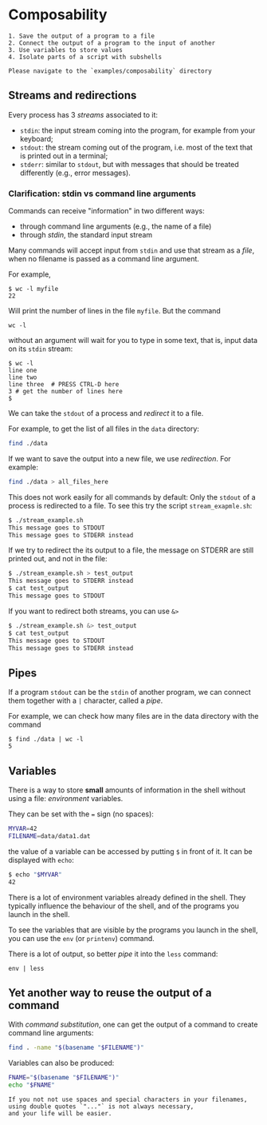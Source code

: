 # Composability

```{objectives}
1. Save the output of a program to a file 
2. Connect the output of a program to the input of another
3. Use variables to store values
4. Isolate parts of a script with subshells
```

```{admonition} To follow along
Please navigate to the `examples/composability` directory
```

## Streams and redirections
Every process has 3 *streams* associated to it:
- `stdin`: the input stream coming into the program, for example from your keyboard;
- `stdout`: the stream coming out of the program, i.e. most of the text that is printed out in a terminal;
- `stderr`: similar to `stdout`, but with messages that should be treated differently (e.g., error messages).


### Clarification: stdin vs command line arguments

Commands can receive "information" in two different ways:

- through command line arguments (e.g., the name of a file)
- through *stdin*, the standard input stream

Many commands will accept input from `stdin` 
and use that stream as a *file*,
when no filename is passed as a command line argument.

For example,
```
$ wc -l myfile
22
```
Will print the number of lines in the file `myfile`.
But the command
```
wc -l 
```
without an argument will wait for you 
to type in some text,
that is,
input data on its `stdin` stream:

```
$ wc -l 
line one
line two
line three  # PRESS CTRL-D here
3 # get the number of lines here
$
```

We can take the `stdout` of a process
and *redirect* it to a file.

For example, to get the list of all files in the `data` directory:

```bash
find ./data 
```
If we want to save the output into a new file, we use *redirection*.
For example:

```bash
find ./data > all_files_here
```

This does not work easily for all commands by default:
Only the `stdout` of a process is redirected to a file.
To see this try the script `stream_exapmle.sh`:
```bash
$ ./stream_example.sh
This message goes to STDOUT
This message goes to STDERR instead
```
If we try to redirect the its output to a file,
the message on STDERR are still printed out,
and not in the file:
```bash
$ ./stream_example.sh > test_output
This message goes to STDERR instead
$ cat test_output
This message goes to STDOUT
```
If you want to redirect both streams, 
you can use `&>`
```bash
$ ./stream_example.sh &> test_output
$ cat test_output
This message goes to STDOUT
This message goes to STDERR instead
```
## Pipes
If a program `stdout` can be
the `stdin` of another program,
we can connect them together 
with a `|` character,
called a *pipe*.

For example, we can check 
how many files are in the data directory 
with the command
```
$ find ./data | wc -l 
5
```

## Variables

There is a way to store 
**small** amounts of information in the shell 
without using a file: *environment* variables.

They can be set with the `=` sign (no spaces):
```bash
MYVAR=42
FILENAME=data/data1.dat
```

the value of a variable can be accessed 
by putting `$` in front of it.
It can be displayed with `echo`:
```bash
$ echo "$MYVAR"
42
 ```

There is a lot of environment variables already defined in the shell.
They typically influence the behaviour of the shell,
and of the programs you launch in the shell.

To see the variables that are visible 
by the programs you launch in the shell, 
you can use the `env` (or `printenv`) command.

There is a lot of output, 
so better *pipe* it into the `less` command:
```
env | less
```

## Yet another way to reuse the output of a command 

With *command substitution*, 
one can get the output of a command
to create command line arguments:

```bash
find . -name "$(basename "$FILENAME")"
```

Variables can also be produced:
```bash
FNAME="$(basename "$FILENAME")"
echo "$FNAME"
```

```{tip}
If you not not use spaces and special characters in your filenames,
using double quotes `"..."` is not always necessary,
and your life will be easier.
```






